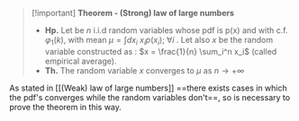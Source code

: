 >[!important] **Theorem - (Strong) law of large numbers**
>- **Hp.** Let be $n$ i.i.d random variables whose pdf is p(x) and with c.f. $\varphi_1(k)$, with mean $\mu = \int dx_i\  x_i p(x_i);\ \forall i$ .
> Let also $x$ be the random variable constructed as : $x = \frac{1}{n} \sum_i^n x_i$ (called empirical average).
> - **Th.** The random variable $x$ converges to $\mu$ as $n \to +\infty$

As stated in [[(Weak) law of large numbers]] ==there exists cases in which the pdf's converges while the random variables don't==, so is necessary to prove the theorem in this way.